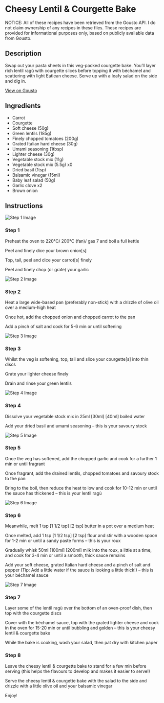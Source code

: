# Cheesy Lentil & Courgette Bake

NOTICE: All of these recipes have been retrieved from the Gousto API. I do not claim ownership of any recipes in these files. These recipes are provided for informational purposes only, based on publicly available data from Gousto.

## Description

Swap out your pasta sheets in this veg-packed courgette bake. You’ll layer rich lentil ragù with courgette slices before topping it with béchamel and scattering with light Eatlean cheese. Serve up with a leafy salad on the side and dig in.

[View on Gousto](https://www.gousto.co.uk/recipes/cookbook/lighter-lentil-ragu-courgette-lasagne)

## Ingredients

- Carrot
- Courgette
- Soft cheese (50g)
- Green lentils (185g)
- Finely chopped tomatoes (200g)
- Grated Italian hard cheese (30g)
- Umami seasoning (1tbsp)
- Lighter cheese (30g)
- Vegetable stock mix (11g)
- Vegetable stock mix (5.5g) x0
- Dried basil (1tsp)
- Balsamic vinegar (15ml)
- Baby leaf salad (50g)
- Garlic clove x2
- Brown onion

## Instructions

![Step 1 Image](https://production-media.gousto.co.uk/cms/recipe-step-image/Step-1-1616514069533-x200.jpg)

### Step 1

Preheat the oven to 220°C/ 200°C (fan)/ gas 7 and boil a full kettle

Peel and finely dice your brown onion[s]

Top, tail, peel and dice your carrot[s] finely

Peel and finely chop (or grate) your garlic

![Step 2 Image](https://production-media.gousto.co.uk/cms/recipe-step-image/Step-2-1616514073631-x200.jpg)

### Step 2

Heat a large wide-based pan (preferably non-stick) with a drizzle of olive oil over a medium-high heat

Once hot, add the chopped onion and chopped carrot to the pan

Add a pinch of salt and cook for 5-6 min or until softening

![Step 3 Image](https://production-media.gousto.co.uk/cms/recipe-step-image/Step-3-1616514078174-x200.jpg)

### Step 3

Whilst the veg is softening, top, tail and slice your courgette[s] into thin discs

Grate your lighter cheese finely

Drain and rinse your green lentils

![Step 4 Image](https://production-media.gousto.co.uk/cms/recipe-step-image/Step-4-1616514081536-x200.jpg)

### Step 4

Dissolve your vegetable stock mix in 25ml <span class="text-purple">[30ml]</span> <span class="text-danger">[40ml] </span>boiled water

Add your dried basil and umami seasoning – this is your savoury stock

![Step 5 Image](https://production-media.gousto.co.uk/cms/recipe-step-image/Step-5-1616514085620-x200.jpg)

### Step 5

Once the veg has softened, add the chopped garlic and cook for a further 1 min or until fragrant

Once fragrant, add the drained lentils, chopped tomatoes and savoury stock to the pan

Bring to the boil, then reduce the heat to low and cook for 10-12 min or until the sauce has thickened – this is your lentil ragù

![Step 6 Image](https://production-media.gousto.co.uk/cms/recipe-step-image/Step-6-1616514089255-x200.jpg)

### Step 6

Meanwhile, melt 1 tsp <span class="text-purple">[1 1/2 tsp] </span><span class="text-danger">[2 tsp] </span>butter in a pot over a medium heat

Once melted, add 1 tsp <span class="text-purple">[1 1/2 tsp] </span><span class="text-danger">[2 tsp]</span> flour and stir with a wooden spoon for 1-2 min or until a sandy paste forms – this is your roux

Gradually whisk 50ml <span class="text-purple">[100ml] </span><span class="text-danger">[200ml] </span>milk into the roux, a little at a time, and cook for 3-4 min or until a smooth, thick sauce remains

Add your soft cheese, grated Italian hard cheese and a pinch of salt and pepper (Tip: Add a little water if the sauce is looking a little thick!) – this is your béchamel sauce

![Step 7 Image](https://production-media.gousto.co.uk/cms/recipe-step-image/Step-7-1616514093449-x200.jpg)

### Step 7

Layer some of the lentil ragù over the bottom of an oven-proof dish, then top with the courgette discs

Cover with the béchamel sauce, top with the grated lighter cheese and cook in the oven for 15-20 min or until bubbling and golden – this is your cheesy lentil & courgette bake

While the bake is cooking, wash your salad, then pat dry with kitchen paper

### Step 8

Leave the cheesy lentil & courgette bake to stand for a few min before serving (this helps the flavours to develop and makes it easier to serve!)

Serve the cheesy lentil & courgette bake with the salad to the side and drizzle with a little olive oil and your balsamic vinegar

Enjoy!

